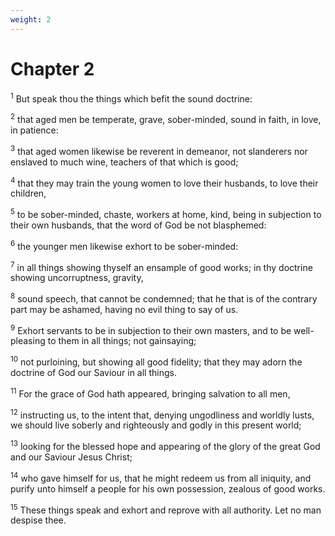 ```yaml
---
weight: 2
---
```


# Chapter 2

<sup>1</sup> But speak thou the things which befit the sound doctrine: 

<sup>2</sup> that aged men be temperate, grave, sober-minded, sound in faith, in love, in patience: 

<sup>3</sup> that aged women likewise be reverent in demeanor, not slanderers nor enslaved to much wine, teachers of that which is good; 

<sup>4</sup> that they may train the young women to love their husbands, to love their children, 

<sup>5</sup> to be sober-minded, chaste, workers at home, kind, being in subjection to their own husbands, that the word of God be not blasphemed: 

<sup>6</sup> the younger men likewise exhort to be sober-minded: 

<sup>7</sup> in all things showing thyself an ensample of good works; in thy doctrine showing uncorruptness, gravity, 

<sup>8</sup> sound speech, that cannot be condemned; that he that is of the contrary part may be ashamed, having no evil thing to say of us. 

<sup>9</sup> Exhort servants to be in subjection to their own masters, and to be well-pleasing to them in all things; not gainsaying; 

<sup>10</sup> not purloining, but showing all good fidelity; that they may adorn the doctrine of God our Saviour in all things. 

<sup>11</sup> For the grace of God hath appeared, bringing salvation to all men, 

<sup>12</sup> instructing us, to the intent that, denying ungodliness and worldly lusts, we should live soberly and righteously and godly in this present world; 

<sup>13</sup> looking for the blessed hope and appearing of the glory of the great God and our Saviour Jesus Christ; 

<sup>14</sup> who gave himself for us, that he might redeem us from all iniquity, and purify unto himself a people for his own possession, zealous of good works. 

<sup>15</sup> These things speak and exhort and reprove with all authority. Let no man despise thee. 


